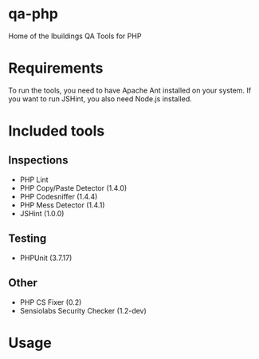 qa-php
======

Home of the Ibuildings QA Tools for PHP

# Requirements
To run the tools, you need to have Apache Ant installed on your system.
If you want to run JSHint, you also need Node.js installed.

# Included tools
## Inspections
 - PHP Lint
 - PHP Copy/Paste Detector (1.4.0)
 - PHP Codesniffer (1.4.4)
 - PHP Mess Detector (1.4.1)
 - JSHint (1.0.0)

## Testing
 - PHPUnit (3.7.17)

## Other
 - PHP CS Fixer (0.2)
 - Sensiolabs Security Checker (1.2-dev)

# Usage
